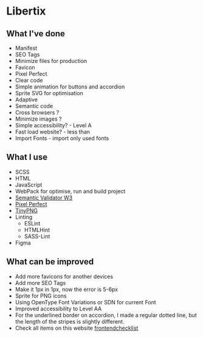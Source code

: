 # Libertix

## What I've done

- Manifest
- SEO Tags
- Minimize files for production
- Favicon
- Pixel Perfect
- Clear code
- Simple animation for buttons and accordion
- Sprite SVG for optimisation
- Adaptive
- Semantic code
- Cross browsers ?
- Minimize images ?
- Simple accessibility? - Level A
- Fast load website? - less than 
- Import Fonts - import only used fonts

## What I use

- SCSS
- HTML 
- JavaScript
- WebPack for optimise, run and build project
- [Semantic Validator W3](https://validator.w3.org/)
- [Pixel Perfect](https://chrome.google.com/webstore/detail/perfectpixel-by-welldonec/dkaagdgjmgdmbnecmcefdhjekcoceebi)
- [TinyPNG](https://tinypng.com/)
- Linting
  - ESLint
  - HTMLHint
  - SASS-Lint
- Figma

## What can be improved

- Add more favicons for another devices
- Add more SEO Tags 
- Make it 1px in 1px, now the error is 5-6px
- Sprite for PNG icons
- Using OpenType Font Variations or SDN for current Font
- Improved accessibility to Level AA
- For the underlined border on accordion, I made a regular dotted line, but the length of the stripes is slightly different.
- Check all items on this website [frontendchecklist](https://frontendchecklist.io/)
